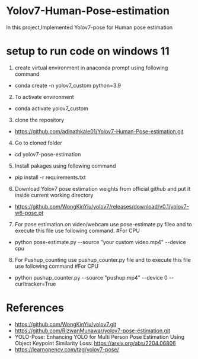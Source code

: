 # Yolov7-Human-Pose-estimation
In this project,Implemented Yolov7-pose for Human pose estimation


# setup to run code on windows 11
1. create virtual environment in anaconda prompt using following command 
  * conda create -n yolov7_custom python=3.9
2. To activate environment 
  * conda activate yolov7_custom 
3. clone the repository
  * https://github.com/adinathkale01/Yolov7-Human-Pose-estimation.git
4. Go to cloned folder
  * cd yolov7-pose-estimation
5. Install pakages using following command
  * pip install -r requirements.txt
6. Download Yolov7 pose estimation weights from official github and put it inside current working directory 
  * https://github.com/WongKinYiu/yolov7/releases/download/v0.1/yolov7-w6-pose.pt
7. For pose estimation on video/webcam use pose-estimate.py fileo and to execute this file use following command.
#For CPU
  * python pose-estimate.py --source "your custom video.mp4" --device cpu
8. For Pushup_counting use pushup_counter.py file and to execute this file use following command
#For CPU
  * python pushup_counter.py --source "pushup.mp4" --device 0 --curltracker=True
# References 
* https://github.com/WongKinYiu/yolov7.git
* https://github.com/RizwanMunawar/yolov7-pose-estimation.git
* YOLO-Pose: Enhancing YOLO for Multi Person Pose Estimation Using Object Keypoint Similarity Loss: https://arxiv.org/abs/2204.06806
* https://learnopencv.com/tag/yolov7-pose/
 
